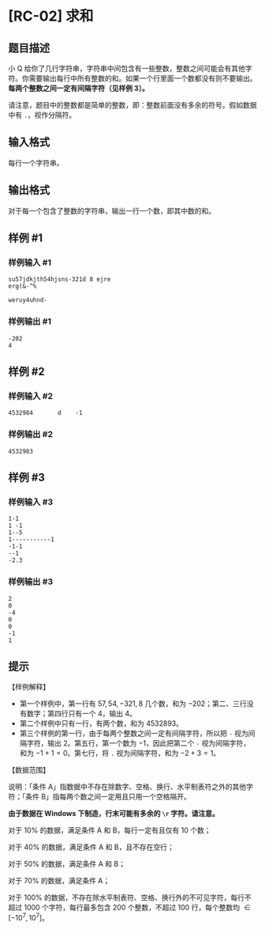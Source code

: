# [RC-02] 求和

## 题目描述

小 Q 给你了几行字符串，字符串中间包含有一些整数，整数之间可能会有其他字符。你需要输出每行中所有整数的和。如果一个行里面一个数都没有则不要输出。**每两个整数之间一定有间隔字符（见样例 $3$）。**

请注意，题目中的整数都是简单的整数，即：整数前面没有多余的符号。假如数据中有 `.`，视作分隔符。

## 输入格式

每行一个字符串。

## 输出格式

对于每一个包含了整数的字符串，输出一行一个数，即其中数的和。

## 样例 #1

### 样例输入 #1
```
su57jdkjth54hjsns-321d 8 ejre
erg(&-^%

weruy4uhnd-
```

### 样例输出 #1

```
-202
4
```

## 样例 #2

### 样例输入 #2
```
4532984       d    -1
```

### 样例输出 #2

```
4532983
```

## 样例 #3

### 样例输入 #3
```
1-1
1 -1
1--5
1-----------1
-1-1
--1
-2.3
```

### 样例输出 #3

```
2
0
-4
0
0
-1
1
```

## 提示

【样例解释】

- 第一个样例中，第一行有 $57,54,-321,8$ 几个数，和为 $-202$；第二、三行没有数字；第四行只有一个 $4$，输出 $4$。
- 第二个样例中只有一行，有两个数，和为 $4532893$。
- 第三个样例的第一行，由于每两个整数之间一定有间隔字符，所以把 `-` 视为间隔字符，输出 $2$。第五行，第一个数为 $-1$，因此把第二个 `-` 视为间隔字符，和为 $-1+1=0$。第七行，将 `.` 视为间隔字符，和为 $-2+3=1$。

【数据范围】

说明：「条件 A」指数据中不存在除数字、空格、换行、水平制表符之外的其他字符；「条件 B」指每两个数之间一定用且只用一个空格隔开。

**由于数据在 Windows 下制造，行末可能有多余的 `\r` 字符。请注意。**

对于 $10\%$ 的数据，满足条件 A 和 B，每行一定有且仅有 $10$ 个数；

对于 $40\%$ 的数据，满足条件 A 和 B，且不存在空行；

对于 $50\%$ 的数据，满足条件 A 和 B；

对于 $70\%$ 的数据，满足条件 A；

对于 $100\%$ 的数据，不存在除水平制表符、空格、换行外的不可见字符，每行不超过 $1000$ 个字符，每行最多包含 $200$ 个整数，不超过 $100$ 行，每个整数均 $\in[-10^7,10^7]$。
